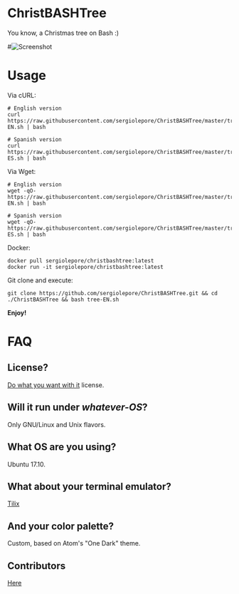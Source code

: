 # ChristBASHTree

You know, a Christmas tree on Bash :)

#![Screenshot](./screenshot.png?raw=true)

# Usage

Via cURL:

```
# English version
curl https://raw.githubusercontent.com/sergiolepore/ChristBASHTree/master/tree-EN.sh | bash

# Spanish version
curl https://raw.githubusercontent.com/sergiolepore/ChristBASHTree/master/tree-ES.sh | bash
```

Via Wget:

```
# English version
wget -qO- https://raw.githubusercontent.com/sergiolepore/ChristBASHTree/master/tree-EN.sh | bash

# Spanish version
wget -qO- https://raw.githubusercontent.com/sergiolepore/ChristBASHTree/master/tree-ES.sh | bash
```

Docker:

```
docker pull sergiolepore/christbashtree:latest
docker run -it sergiolepore/christbashtree:latest
```

Git clone and execute:

```
git clone https://github.com/sergiolepore/ChristBASHTree.git && cd ./ChristBASHTree && bash tree-EN.sh
```

__Enjoy!__

# FAQ

## License?

[Do what you want with it](./LICENSE) license.

## Will it run under _whatever-OS_?

Only GNU/Linux and Unix flavors.

## What OS are you using?

Ubuntu 17.10.

## What about your terminal emulator?

[Tilix](https://gnunn1.github.io/tilix-web/)

## And your color palette?

Custom, based on Atom's "One Dark" theme.

## Contributors

[Here](https://github.com/sergiolepore/ChristBASHTree/graphs/contributors)

